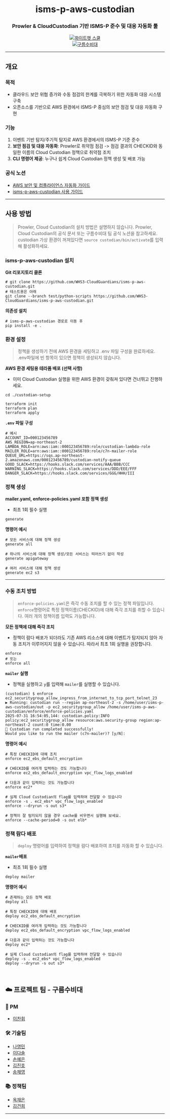 <div align="center">
  
# isms-p-aws-custodian 
### Prowler & CloudCustodian 기반 ISMS-P 준수 및 대응 자동화 툴

[![화이트햇 스쿨](https://img.shields.io/badge/화이트햇_스쿨_3기-blueviolet?style=flat)]()  
[![구름수비대](https://img.shields.io/badge/구름수비대-팀-blue?style=flat&logo=cloud)]()

</div>

---

## 개요

### 목적
- 클라우드 보안 위협 증가와 수동 점검의 한계를 극복하기 위한 자동화 대응 시스템 구축
- 오픈소스를 기반으로 AWS 환경에서 ISMS-P 중심의 보안 점검 및 대응 자동화 구현

### 기능
1. 이벤트 기반 탐지/주기적 탐지로 AWS 환경에서의 ISMS-P 기준 준수
2. **보안 점검 및 대응 자동화**: Prowler로 취약점 점검 -> 점검 결과의 CHECKID와 동일한 이름의 Cloud Custodian 정책으로 취약점 조치
3. **CLI 명령어 제공**: 누구나 쉽게 Cloud Custodian 정책 생성 및 배포 가능

### 공식 노션
- [AWS 보안 및 컴플라이언스 자동화 가이드](https://www.notion.so/AWS-23fc86faa56f80ce9865ffe805df09e8?source=copy_link)
- [isms-p-aws-custodian 사용 가이드](https://www.notion.so/isms-p-aws-custodian-240c86faa56f8074a5f1d0a4378d6f24?source=copy_link)
---

## 사용 방법
> Prowler, Cloud Custodian의 설치 방법은 설명하지 않습니다. Prowler, Cloud Custodian의 공식 문서 또는 구름수비대 팀 공식 노션을 참고하세요.
> custodian 가상 환경이 꺼져있다면 `source custodian/bin/activate`를 입력해 활성화하세요.

### isms-p-aws-custodian 설치

**Git 리포지토리 클론**
```console
# git clone https://github.com/WHS3-CloudGuardians/isms-p-aws-custodian.git
# 테스트용은 아래
git clone --branch test/python-scripts https://github.com/WHS3-CloudGuardians/isms-p-aws-custodian.git
```
**의존성 설치**
```console
# isms-p-aws-custodian 경로로 이동 후
pip install -e .
```

### 환경 설정
> 정책을 생성하기 전에 AWS 환경을 세팅하고 .env 파일 구성을 완료하세요. .env파일에 빈 항목이 있으면 정책이 생성되지 않습니다.

**AWS 환경 세팅용 테라폼 배포 (선택 사항)**
- 이미 Cloud Custodian 실행을 위한 AWS 환경이 갖춰져 있다면 건너뛰고 진행하세요.
```console
cd ./custodian-setup
```
```console
terraform init
terraform plan
terraform apply
```
**`.env` 파일 구성**
```console
# 예시
ACCOUNT_ID=000123456789
AWS_REGION=ap-northeast-2
LAMBDA_ROLE=arn:aws:iam::000123456789:role/custodian-lambda-role
MAILER_ROLE=arn:aws:iam::000123456789:role/c7n-mailer-role
QUEUE_URL=https://sqs.ap-northeast-2.amazonaws.com/000123456789/custodian-notify-queue
GOOD_SLACK=https://hooks.slack.com/services/AAA/BBB/CCC
WARNING_SLACK=https://hooks.slack.com/services/DDD/EEE/FFF
DANGER_SLACK=https://hooks.slack.com/services/GGG/HHH/III
```

### 정책 생성
**mailer.yaml, enforce-policies.yaml 포함 정책 생성**
- 최초 1회 필수 실행
```console
generate
```

**명령어 예시**
```console
# 모든 서비스에 대해 정책 생성
generate all

# 하나의 서비스에 대해 정책 생성/모든 서비스는 띄어쓰기 없이 작성
generate apigateway

# 여러 서비스에 대해 정책 생성
generate ec2 s3
```

---

### 수동 조치 방법
> `enforce-policies.yaml`은 즉각 수동 조치를 할 수 있는 정책 파일입니다. `enforce`명령어로 특정 정책이름(CHECKID)에 대해 즉각 조치를 취할 수 있습니다. 여러 개의 정책이름 입력도 가능합니다.

**모든 정책에 대해 즉각 조치**
- 정책이 람다 배포가 되더라도 기존 AWS 리소스에 대해 이벤트가 탐지되지 않아 자동 조치가 이루어지지 않을 수 있습니다. 따라서 최초 1회 실행을 권장합니다.
```console
enforce
# 또는
enforce all
```

**`mailer` 실행**
- 정책을 실행하고 `y`를 입력해 `mailer`를 실행할 수 있습니다.
```console
(custodian) $ enforce ec2_securitygroup_allow_ingress_from_internet_to_tcp_port_telnet_23
▶ Running: custodian run --region ap-northeast-2 -s /home/user/isms-p-aws-custodian/out -p ec2_securitygroup_allow /home/user/isms-p-aws-custodian/enforce/enforce-policies.yaml
2025-07-31 16:54:05,144: custodian.policy:INFO policy:ec2_securitygroup_allow resource:aws.security-group region:ap-northeast-2 count:0 time:0.00
🎉 Custodian run completed successfully!
Would you like to run the mailer (c7n-mailer)? [y/N]:
```
**명령어 예시**
```console
# 특정 CHECKID에 대해 조치
enforce ec2_ebs_default_encryption

# CHECKID를 여러개 입력하는 것도 가능합니다
enforce ec2_ebs_default_encryption vpc_flow_logs_enabled

# 다음과 같이 입력하는 것도 가능합니다
enforce ec2*

# 실제 Cloud Custodian의 flag를 입력하여 전달할 수 있습니다
enforce -s . ec2_ebs* vpc_flow_logs_enabled
enforce --dryrun -s out s3*

# 정책이 잘 탐지되지 않을 경우 cache를 비우면서 실행해 보세요.
enforce --cache-period=0 -s out elb* 
```

### 정책 람다 배포
> `deploy` 명령어를 입력하여 정책을 람다 배포하여 조치를 자동화 할 수 있습니다.

**`mailer`배포**
- 최초 1회 필수 실행
```console
deploy mailer
```
**명령어 예시**
```console
# 존재하는 모든 정책 배포
deploy all

# 특정 CHECKID에 대해 배포
deploy ec2_ebs_default_encryption

# CHECKID를 여러개 입력하는 것도 가능합니다
deploy ec2_ebs_default_encryption vpc_flow_logs_enabled

# 다음과 같이 입력하는 것도 가능합니다
deploy ec2*

# 실제 Cloud Custodian의 flag를 입력하여 전달할 수 있습니다
deploy -s . ec2_ebs* vpc_flow_logs_enabled
deploy --dryrun -s out s3*

```
</br>

## ☁️ 프로젝트 팀 - **구름수비대**

### 🙂 PM  
- [이찬휘](https://github.com/iChanee)

### 🛠️ 기술팀   
- [나영민](https://github.com/skdudals99)  
- [이다솔](https://github.com/dasol729)  
- [손예은](https://github.com/ye-nni)  
- [김진호](https://github.com/oscarjhk)  
- [송채영](https://github.com/buddle031)

### 📚 정책팀 
- [옥재은](https://github.com/Jaen-923)
- [김건희](https://github.com/ghkim583)  

---

